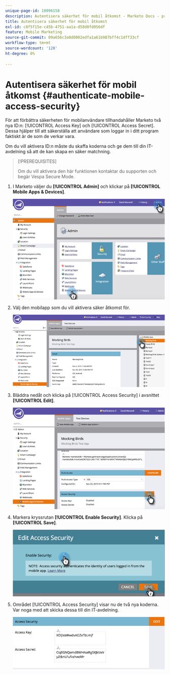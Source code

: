 ```yaml
---
unique-page-id: 10096158
description: Autentisera säkerhet för mobil åtkomst - Marketo Docs - produktdokumentation
title: Autentisera säkerhet för mobil åtkomst
exl-id: c8f5f15e-c45b-4751-aa1a-d58d0fd056df
feature: Mobile Marketing
source-git-commit: 09a656c3a0d0002edfa1a61b987bff4c1dff33cf
workflow-type: tm+mt
source-wordcount: '128'
ht-degree: 0%

---
```


# Autentisera säkerhet för mobil åtkomst {#authenticate-mobile-access-security}

För att förbättra säkerheten för mobilanvändare tillhandahåller Marketo två nya ID:n: [!UICONTROL Access Key] och [!UICONTROL Access Secret]. Dessa hjälper till att säkerställa att användare som loggar in i ditt program faktiskt är de som de verkar vara.

Om du vill aktivera ID:n måste du skaffa koderna och ge dem till din IT-avdelning så att de kan skapa en säker matchning.

>[!PREREQUISITES]
>
>Om du vill aktivera den här funktionen kontaktar du supporten och begär Vespa Secure Mode.

1. I Marketo väljer du **[!UICONTROL Admin]** och klickar på **[!UICONTROL Mobile Apps & Devices]**.

   ![](assets/image2015-12-1-14-3a36-3a30.png)

1. Välj den mobilapp som du vill aktivera säker åtkomst för.

   ![](assets/image2015-12-2-10-3a18-3a6.png)

1. Bläddra nedåt och klicka på [!UICONTROL Access Security] i avsnittet **[!UICONTROL Edit]**.

   ![](assets/image2015-12-1-14-3a41-3a37.png)

1. Markera kryssrutan **[!UICONTROL Enable Security]**. Klicka på **[!UICONTROL Save]**.

   ![](assets/image2015-12-1-14-3a54-3a0.png)

1. Området [!UICONTROL Access Security] visar nu de två nya koderna. Var noga med att skicka dessa till din IT-avdelning.

   ![](assets/image2015-12-1-14-3a57-3a34.png)
